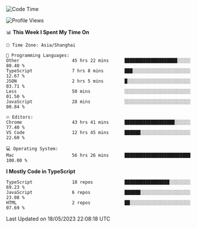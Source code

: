 <!--START_SECTION:waka-->
![Code Time](http://img.shields.io/badge/Code%20Time-4%2C503%20hrs%2018%20mins-blue)

![Profile Views](http://img.shields.io/badge/Profile%20Views-5-blue)

📊 **This Week I Spent My Time On** 

```text
🕑︎ Time Zone: Asia/Shanghai

💬 Programming Languages: 
Other                    45 hrs 22 mins      ████████████████████░░░░░   80.40 % 
TypeScript               7 hrs 8 mins        ███░░░░░░░░░░░░░░░░░░░░░░   12.67 % 
JSON                     2 hrs 5 mins        █░░░░░░░░░░░░░░░░░░░░░░░░   03.71 % 
Less                     50 mins             ░░░░░░░░░░░░░░░░░░░░░░░░░   01.50 % 
JavaScript               28 mins             ░░░░░░░░░░░░░░░░░░░░░░░░░   00.84 % 

🔥 Editors: 
Chrome                   43 hrs 41 mins      ███████████████████░░░░░░   77.40 % 
VS Code                  12 hrs 45 mins      ██████░░░░░░░░░░░░░░░░░░░   22.60 % 

💻 Operating System: 
Mac                      56 hrs 26 mins      █████████████████████████   100.00 % 
```

**I Mostly Code in TypeScript** 

```text
TypeScript               18 repos            █████████████████░░░░░░░░   69.23 % 
JavaScript               6 repos             ██████░░░░░░░░░░░░░░░░░░░   23.08 % 
HTML                     2 repos             ██░░░░░░░░░░░░░░░░░░░░░░░   07.69 % 
```




 Last Updated on 18/05/2023 22:08:18 UTC
<!--END_SECTION:waka-->
